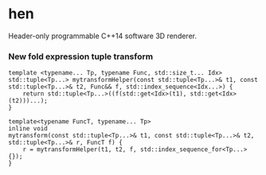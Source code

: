 hen
===

Header-only programmable C++14 software 3D renderer.

### New fold expression tuple transform
```
template <typename... Tp, typename Func, std::size_t... Idx>
std::tuple<Tp...> mytransformHelper(const std::tuple<Tp...>& t1, const std::tuple<Tp...>& t2, Func&& f, std::index_sequence<Idx...>) {
    return std::tuple<Tp...>((f(std::get<Idx>(t1), std::get<Idx>(t2)))...);
}

template<typename FuncT, typename... Tp>
inline void
mytransform(const std::tuple<Tp...>& t1, const std::tuple<Tp...>& t2, std::tuple<Tp...>& r, FuncT f) {
    r = mytransformHelper(t1, t2, f, std::index_sequence_for<Tp...>{});
}
```
